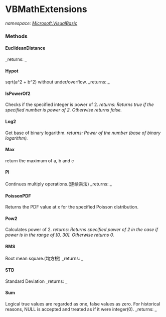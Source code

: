 ﻿
# VBMathExtensions
_namespace: [Microsoft.VisualBasic](N-Microsoft.VisualBasic.md)_



### Methods

#### EuclideanDistance

_returns: _
#### Hypot
sqrt(a^2 + b^2) without under/overflow.
_returns: _
#### IsPowerOf2
Checks if the specified integer is power of 2.
_returns: Returns true if the specified number is power of 2.
 Otherwise returns false._
#### Log2
Get base of binary logarithm.
_returns: Power of the number (base of binary logarithm)._
#### Max
return the maximum of a, b and c
#### PI
Continues multiply operations.(连续乘法)
_returns: _
#### PoissonPDF
Returns the PDF value at x for the specified Poisson distribution.
#### Pow2
Calculates power of 2.
_returns: Returns specified power of 2 in the case if power is in the range of
 [0, 30]. Otherwise returns 0._
#### RMS
Root mean square.(均方根)
_returns: _
#### STD
Standard Deviation
_returns: _
#### Sum
Logical true values are regarded as one, false values as zero. For historical reasons, NULL is accepted and treated as if it were integer(0).
_returns: _



